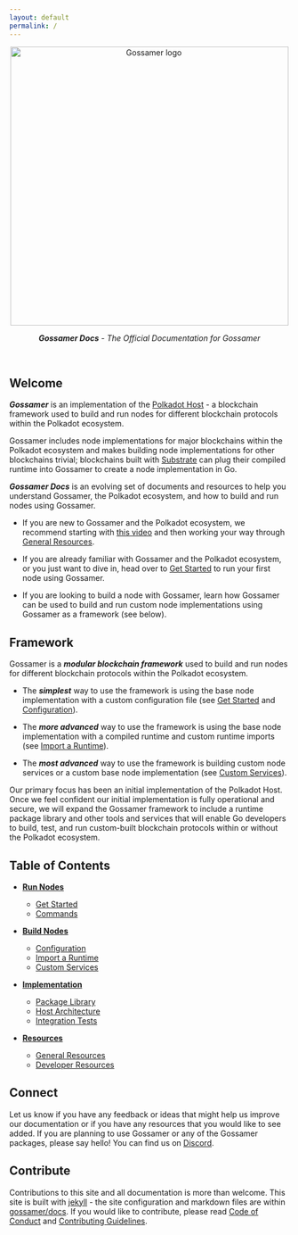 ```yaml
---
layout: default
permalink: /
---
```


<div align="center">
  <img alt="Gossamer logo" src="https://chainsafe.github.io/gossamer/assets/img/gossamer_banner_white.png" width="500" />
</div>
<div align="center">
  <p><i><b>Gossamer Docs</b> - The Official Documentation for Gossamer</i></p>
</div>
<br/>

## Welcome

***Gossamer*** is an implementation of the [Polkadot Host](https://github.com/w3f/polkadot-spec) - a blockchain framework used to build and run nodes for different blockchain protocols within the Polkadot ecosystem.

Gossamer includes node implementations for major blockchains within the Polkadot ecosystem and makes building node implementations for other blockchains trivial; blockchains built with [Substrate](https://github.com/paritytech/substrate) can plug their compiled runtime into Gossamer to create a node implementation in Go.

***Gossamer Docs*** is an evolving set of documents and resources to help you understand Gossamer, the Polkadot ecosystem, and how to build and run nodes using Gossamer. 

- If you are new to Gossamer and the Polkadot ecosystem, we recommend starting with [this video](https://www.youtube.com/watch?v=nYkbYhM5Yfk) and then working your way through [General Resources](./general-resources/).

- If you are already familiar with Gossamer and the Polkadot ecosystem, or you just want to dive in, head over to [Get Started](./get-started) to run your first node using Gossamer.

- If you are looking to build a node with Gossamer, learn how Gossamer can be used to build and run custom node implementations using Gossamer as a framework (see below).

## Framework

Gossamer is a ***modular blockchain framework*** used to build and run nodes for different blockchain protocols within the Polkadot ecosystem.

- The ***simplest*** way to use the framework is using the base node implementation with a custom configuration file (see [Get Started](./get-started) and [Configuration](./configuration/)).

- The ***more advanced***  way to use the framework is using the base node implementation with a compiled runtime and custom runtime imports (see [Import a Runtime](./import-a-runtime/)). 

- The ***most advanced***  way to use the framework is building custom node services or a custom base node implementation (see [Custom Services](./custom-services/)).

Our primary focus has been an initial implementation of the Polkadot Host. Once we feel confident our initial implementation is fully operational and secure, we will expand the Gossamer framework to include a runtime package library and other tools and services that will enable Go developers to build, test, and run custom-built blockchain protocols within or without the Polkadot ecosystem.

## Table of Contents

- **[Run Nodes](./run-nodes/)**
    - [Get Started](./get-started/)
    - [Commands](./commands/)

- **[Build Nodes](./build-nodes/)**
    - [Configuration](./configuration/)
    - [Import a Runtime](./import-a-runtime/)
    - [Custom Services](./custom-services/)

- **[Implementation](./implementation/)**
    - [Package Library](./package-library/)
    - [Host Architecture](./host-architecture/)
    - [Integration Tests](./integration-tests/)

- **[Resources](./resources/)**
    - [General Resources](./general-resources/)
    - [Developer Resources](./developer-resources/)

<!--

- **[Appendix](./appendix/)**
    - [SCALE Examples](./scale-examples/)

-->

## Connect

Let us know if you have any feedback or ideas that might help us improve our documentation or if you have any resources that you would like to see added. If you are planning to use Gossamer or any of the Gossamer packages, please say hello! You can find us on [Discord](https://discord.gg/Xdc5xjE).

## Contribute

Contributions to this site and all documentation is more than welcome. This site is built with [jekyll](https://jekyllrb.com/) - the site configuration and markdown files are within [gossamer/docs](https://github.com/ChainSafe/gossamer/tree/development/docs). If you would like to contribute, please read [Code of Conduct](https://github.com/ChainSafe/gossamer/blob/development/.github/CODE_OF_CONDUCT.md) and [Contributing Guidelines](https://github.com/ChainSafe/gossamer/blob/development/.github/CONTRIBUTING.md).
